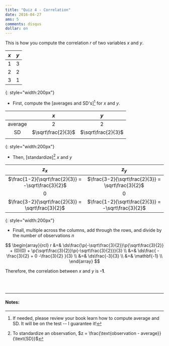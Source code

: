 ```yaml
---
title: "Quiz 4 - Correlation"
date: 2016-04-27
ams: 5
comments: disqus
dollar: on
---
```



This is how you compute the correlation $r$ of two variables $x$ and $y$. 

|$x$ |$y$|
|:---:|:---:|
| 1 | 3 |
| 2 | 2 |
| 3 | 1 |
{: style="width:200px"}

- First, compute the [averages and SD's][^1] for $x$ and $y$.

| |$x$ |$y$|
|:---: |:---:|:---:|
|average | 2 | 2 |
|SD | $\sqrt\frac{2}{3}$ | $\sqrt\frac{2}{3}$ |
| |  |  |
{: style="width:200px"}

- Then, [standardize][^2] $x$ and $y$

|$z_x$ |$z_y$|
|:---:|:---:|
| $\frac{1-2}{\sqrt\frac{2}{3}} = -\sqrt\frac{3}{2}$ | $\frac{3-2}{\sqrt\frac{2}{3}} = \sqrt\frac{3}{2}$ |
| 0 | 0 |
| $\frac{3-2}{\sqrt\frac{2}{3}} = \sqrt\frac{3}{2}$| $\frac{1-2}{\sqrt\frac{2}{3}} = -\sqrt\frac{3}{2}$ |
{: style="width:200px"}

- Finall, multiple across the columns, add through the rows, and divide by the number of observations $n$

$$
\begin{array}{rcl}
  r &=& \ds\frac{\p{-\sqrt\frac{3}{2}}\p{\sqrt\frac{3}{2}} + (0)(0) + \p{\sqrt\frac{3}{2}}\p{-\sqrt\frac{3}{2}}}{3} \\
    &=& \ds\frac{ -\frac{3}{2} + 0 -\frac{3}{2} }{3} \\
    &=& \ds\frac{-3}{3} \\
    &=& \mathbf{-1} \\
\end{array}
$$

Therefore, the correlation between $x$ and $y$ is **-1**.

<br> <br>

---

#### Notes:
[^1]: If needed, please review your book learn how to compute average and SD. It will be on the test -- I guarantee it!
[^2]: To standardize an observation, $z = \frac{\text{observation - average}}{\text{SD}}$

